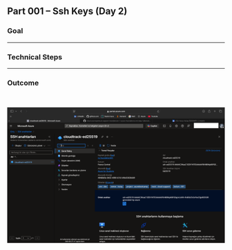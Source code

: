 ## Part 001 – Ssh Keys (Day 2)

### Goal
<!-- Write what you aimed to achieve in this part -->

---

### Technical Steps
<!-- List the steps you followed, commands you used, and how you implemented the task -->

---

### Outcome
<!-- Summarize the result, what worked, and what challenges you faced -->

<br>

![Ssh Keys screen](https://raw.githubusercontent.com/yavuzkutayozdemir/cloud-journey/main/gallery/cloud-support-track/part-001-day-002-ssh-keys.png)
